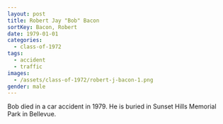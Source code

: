 ```yaml
---
layout: post
title: Robert Jay "Bob" Bacon
sortKey: Bacon, Robert
date: 1979-01-01
categories:
  - class-of-1972
tags:
  - accident
  - traffic
images:
  - /assets/class-of-1972/robert-j-bacon-1.png
gender: male
---
```

Bob died in a car accident in 1979. He is buried in Sunset Hills Memorial Park in Bellevue.
